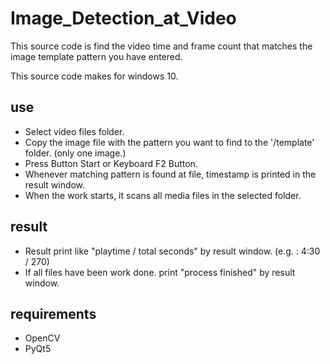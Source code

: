 # Image_Detection_at_Video
This source code is find the video time and frame count that matches the image template pattern you have entered.

This source code makes for windows 10.

## use
* Select video files folder.
* Copy the image file with the pattern you want to find to the '/template' folder. (only one image.)
* Press Button Start or Keyboard F2 Button.
* Whenever matching pattern is found at file, timestamp is printed in the result window.
* When the work starts, it scans all media files in the selected folder.

## result
* Result print like "playtime / total seconds" by result window. (e.g. : 4:30 / 270)
* If all files have been work done. print "process finished" by result window.

## requirements
* OpenCV
* PyQt5
